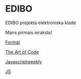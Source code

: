 # EDIBO
EDIBO projekta elektroniska klade

Mans pirmais ieraksts!

[Format](https://github.com/adam-p/markdown-here/wiki/Markdown-Cheatsheet)

[The Art of Code](https://www.youtube.com/watch?v=gdSlcxxYAA8)

[Javascriptweekly](https://javascriptweekly.com/)

[JS](https://www.youtube.com/watch?v=xq13wiqvcTc)
